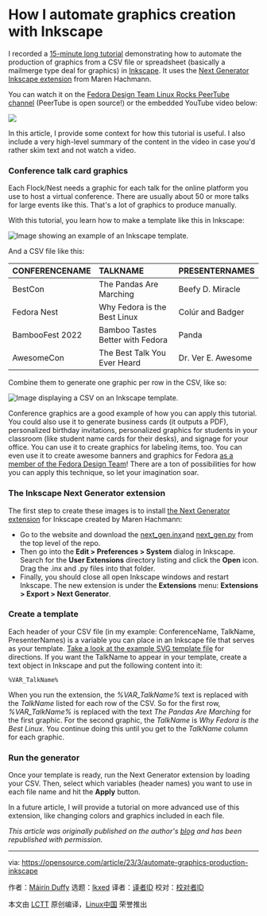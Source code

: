 [#]: subject: "How I automate graphics creation with Inkscape"
[#]: via: "https://opensource.com/article/23/3/automate-graphics-production-inkscape"
[#]: author: "Máirín Duffy https://opensource.com/users/mairin"
[#]: collector: "lkxed"
[#]: translator: " "
[#]: reviewer: " "
[#]: publisher: " "
[#]: url: " "

How I automate graphics creation with Inkscape
======

I recorded a [15-minute long tutorial][1] demonstrating how to automate the production of graphics from a CSV file or spreadsheet (basically a mailmerge type deal for graphics) in [Inkscape][2]. It uses the [Next Generator Inkscape extension][3] from Maren Hachmann.

You can watch it on the [Fedora Design Team Linux Rocks PeerTube channel][4] (PeerTube is open source!) or the embedded YouTube video below:

![][4a]

In this article, I provide some context for how this tutorial is useful. I also include a very high-level summary of the content in the video in case you'd rather skim text and not watch a video.

### Conference talk card graphics

Each Flock/Nest needs a graphic for each talk for the online platform you use to host a virtual conference. There are usually about 50 or more talks for large events like this. That's a lot of graphics to produce manually.

With this tutorial, you learn how to make a template like this in Inkscape:

![Image showing an example of an Inkscape template.][5]

And a CSV file like this:

| CONFERENCENAME | TALKNAME | PRESENTERNAMES |
| :- | :- | :- |
| BestCon | The Pandas Are Marching | Beefy D. Miracle |
| Fedora Nest | Why Fedora is the Best Linux | Colúr and Badger |
| BambooFest 2022 | Bamboo Tastes Better with Fedora | Panda |
| AwesomeCon | The Best Talk You Ever Heard | Dr. Ver E. Awesome |

Combine them to generate one graphic per row in the CSV, like so:

![Image displaying a CSV on an Inkscape template.][6]

Conference graphics are a good example of how you can apply this tutorial. You could also use it to generate business cards (it outputs a PDF), personalized birthday invitations, personalized graphics for students in your classroom (like student name cards for their desks), and signage for your office. You can use it to create graphics for labeling items, too. You can even use it to create awesome banners and graphics for Fedora [as a member of the Fedora Design Team][7]! There are a ton of possibilities for how you can apply this technique, so let your imagination soar.

### The Inkscape Next Generator extension

The first step to create these images is to install [the Next Generator extension][3] for Inkscape created by Maren Hachmann:

- Go to the website and download the [next_gen.inx][8]and [next_gen.py][9] from the top level of the repo.
- Then go into the **Edit > Preferences > System** dialog in Inkscape. Search for the **User Extensions** directory listing and click the **Open** icon. Drag the .inx and .py files into that folder.
- Finally, you should close all open Inkscape windows and restart Inkscape. The new extension is under the **Extensions** menu: **Extensions > Export > Next Generator**.

### Create a template

Each header of your CSV file (in my example: ConferenceName, TalkName, PresenterNames) is a variable you can place in an Inkscape file that serves as your template. [Take a look at the example SVG template file][10] for directions. If you want the TalkName to appear in your template, create a text object in Inkscape and put the following content into it:

```
%VAR_TalkName%
```

When you run the extension, the _%VAR_TalkName%_ text is replaced with the _TalkName_ listed for each row of the CSV. So for the first row, _%VAR_TalkName%_ is replaced with the text _The Pandas Are Marching_ for the first graphic. For the second graphic, the _TalkName_ is _Why Fedora is the Best Linux_. You continue doing this until you get to the _TalkName_ column for each graphic.

### Run the generator

Once your template is ready, run the Next Generator extension by loading your CSV. Then, select which variables (header names) you want to use in each file name and hit the **Apply** button.

In a future article, I will provide a tutorial on more advanced use of this extension, like changing colors and graphics included in each file.

_This article was originally published on the author's [blog][11] and has been republished with permission._

--------------------------------------------------------------------------------

via: https://opensource.com/article/23/3/automate-graphics-production-inkscape

作者：[Máirín Duffy][a]
选题：[lkxed][b]
译者：[译者ID](https://github.com/译者ID)
校对：[校对者ID](https://github.com/校对者ID)

本文由 [LCTT](https://github.com/LCTT/TranslateProject) 原创编译，[Linux中国](https://linux.cn/) 荣誉推出

[a]: https://opensource.com/users/mairin
[b]: https://github.com/lkxed/
[1]: https://peertube.linuxrocks.online/w/sf8Vqgg3aRkPKpb7KMsHgH
[2]: http://inkscape.org
[3]: https://gitlab.com/Moini/nextgenerator
[4]: https://peertube.linuxrocks.online/c/fedora_design/videos
[4a]: https://youtu.be/IxZC4gNwFyM
[5]: https://opensource.com/sites/default/files/2023-02/InkscapeTemplateExample.png
[6]: https://opensource.com/sites/default/files/2023-02/Bamboo-Tastes-Better-with-FedoraINKSCAPE.png
[7]: https://matrix.to/#/#design:fedoraproject.org
[8]: https://gitlab.com/Moini/nextgenerator/-/raw/master/next_gen.inx?inline=false
[9]: https://gitlab.com/Moini/nextgenerator/-/raw/master/next_gen.py?inline=false
[10]: https://gitlab.com/fedora/design/team/tutorials/inkscape-automation/-/blob/main/template-simple.svg
[11]: https://blog.linuxgrrl.com/2022/07/19/how-to-automate-graphics-production-with-inkscape/
